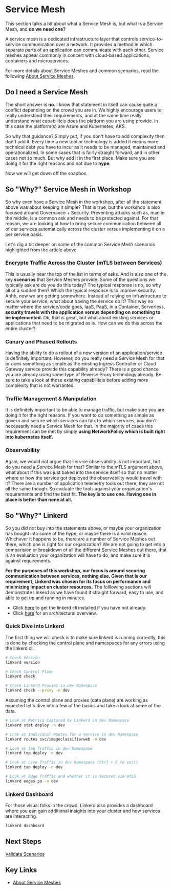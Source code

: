 # Service Mesh

This section talks a bit about what a Service Mesh is, but what is a Service Mesh, and **do we need one?**

A service mesh is a dedicated infrastructure layer that controls service-to-service communication over a network. It provides a method in which separate parts of an application can communicate with each other. Service meshes appear commonly in concert with cloud-based applications, containers and microservices.

For more details about Service Meshes and common scenarios, read the following [About Service Meshes](https://docs.microsoft.com/en-us/azure/aks/servicemesh-about).

## Do I need a Service Mesh

The short answer is **no**. I know that statement in itself can cause quite a conflict depending on the crowd you are in. We highly encourage users to really understand their requirements, and at the same time really understand what capabiliteis does the platform you are using provide. In this case the platform(s) are Azure and Kubernetes, AKS.

So why that guidance? Simply put, if you don't have to add complexity then don't add it. Every time a new tool or technology is added it means more technical debt you have to incur as it needs to be managed, maintained and operationalized. In some cases that is fairly straight forward, and in other cases not so much. But why add it in the first place. Make sure you are doing it for the right reasons and not due to **hype**.

Now we will get down off the soapbox.

## So "Why?" Service Mesh in Workshop

So why even have a Service Mesh in the workshop, after all the statement above was about keeping it simple? That is true, but the workshop is also focused around Governance + Security. Preventing attacks such as, man in the middle, is a common ask and needs to be protected against. For that reason, we are looking at how to bring secure communication between all of our services automatically across the cluster versus implementing it on a per service basis.

Let's dig a bit deeper on some of the common Service Mesh scenarios highlighted from the article above.

### Encrypte Traffic Across the Cluster (mTLS between Services)

This is usually near the top of the list in terms of asks. And is also one of the key **scenarios** that Service Meshes provide. Some of the questions we typically ask are do you do this today? The typical response is no, so why all of a sudden then? Which the typical response is to improve security. Ahhh, now we are getting somewhere. Instead of relying on infrastructure to secure your service, what about having the service do it? This way no matter where the service/code goes, IaaS, PaaS, in a Container, Serverless, **security travels with the application versus depending on something to be implemented.** Ok, that is great, but what about existing services or applications that need to be migrated as is. How can we do this across the entire cluster?

### Canary and Phased Rollouts

Having the ability to do a rollout of a new version of an application/service is definitely important. However, do you really need a Service Mesh for that or does something as simple as the existing Ingress Controller or Cloud Gateway service provide this capability already? There is a good chance you are already using some type of Reverse Proxy technology already. Be sure to take a look at those existing capabiliteis before adding more complexity that is not warranted.

### Traffic Management & Manipulation

It is definitely important to be able to manage traffic, but make sure you are doing it for the right reasons. If you want to do something as simple as govern and secure which services can talk to which services, you don't necessarily need a Service Mesh for that. In the majority of cases this requirement can be met by simply **using NetworkPolicy which is built right into kubernetes itself.**

### Observability

Again, we would not argue that service observability is not important, but do you need a Service Mesh for that? Similar to the mTLS argument above, what about if this was just baked into the service itself so that no matter where or how the service got deployed the observability would travel with it? There are a number of application telemetry tools out there, they are not all the same though. So evaluate the tools against your organization's requirements and find the best fit. **The key is to use one. Having one in place is better than none at all.**

## So "Why?" Linkerd

So you did not buy into the statements above, or maybe your organization has bought into some of the hype, or maybe there is a valid reason. Whichever it happens to be, there are a number of Service Meshes out there, which one is right for our organization? We are not going to get into a comparision or breakdown of all the different Service Meshes out there, that is an evaluation your organization will have to do, and make sure it is against requirements.

**For the purposes of this workshop, our focus is around securing communication between services, nothing else. Given that is our requirement, Linkerd was chosen for its focus on performance and minimizing impact on cluster resources.** The folllowing sections will demonstrate Linkerd as we have found it straight forward, easy to use, and able to get up and running in minutes.

* Click [here](https://linkerd.io/2/getting-started/) to get the linkerd cli installed if you have not already.
* Click [here](https://linkerd.io/2/reference/architecture/) for an architectural overview.

### Quick Dive into Linkerd

The first thing we will check is to make sure linkerd is running correctly, this is done by checking the control plane and namespaces for any errors using the linkerd cli.

```bash
# Check Version
linkerd version

# Check Control Plane
linkerd check

# Check Linkerd Proxies in dev Namespace
linkerd check --proxy -n dev
```

Assuming the control plane and proxies (data plane) are working as expected let's dive into a few of the basics and take a look at some of the data.

```bash
# Look at Metrics Captured by Linkerd in dev Namespace
linkerd stat deploy -n dev

# Look at Individual Routes for a Service in dev Namespace
linkerd routes svc/imageclassifierweb -n dev

# Look at Top Traffic in dev Namespace
linkerd top deploy -n dev

# Look at Live Traffic in dev Namespace (Ctrl + C to exit)
linkerd tap deploy -n dev

# Look at Edge Traffic and whether it is Secured via mTLS
linkerd edges po -n dev
```

### Linkerd Dashboard

For those visual folks in the crowd, Linkerd also provides a dashboard where you can gain additional insights into your cluster and how services are interacting.

```bash
linkerd dashboard
```

## Next Steps

[Validate Scenarios](/validate-scenarios/README.md)

## Key Links

* [About Service Meshes](https://docs.microsoft.com/en-us/azure/aks/servicemesh-about)
